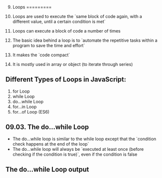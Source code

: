 09. Loops
=========

1.  Loops are used to execute the \`same block of code again, with a different value, until a certain condition is met\`
2.  Loops can execute a block of code a number of times
3.  The basic idea behind a loop is to \`automate the repetitive tasks within a program to save the time and effort\`
4.  It makes the \`code compact\`
5.  It is mostly used in array or object (to iterate through series)

Different Types of Loops in JavaScript:
---------------------------------------

1.  for Loop
2.  while Loop
3.  do...while Loop
4.  for...in Loop
5.  for...of Loop (ES6)

09.03. The do...while Loop
--------------------------

-   The do...while loop is similar to the while loop except that the \`condition check happens at the end of the loop\`
-   The do...while loop will always be \`executed at least once (before checking if the condition is true)\`, even if the condition is false

The do...while Loop output
--------------------------
